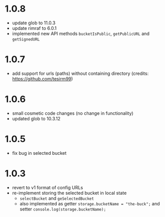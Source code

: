 # 1.0.8
- update glob to 11.0.3
- update rimraf to 6.0.1
- implemented new API methods `bucketIsPublic`, `getPublicURL` and `getSignedURL`

# 1.0.7
- add support for urls (paths) without containing directory (credits: https://github.com/tesirm99)

# 1.0.6
- small cosmetic code changes (no change in functionality)
- updated glob to 10.3.12

# 1.0.5
- fix bug in selected bucket

# 1.0.3
- revert to v1 format of config URLs
- re-implement storing the selected bucket in local state
  - `selectBucket` and `geSelectedBucket`
  - also implemented as getter
    `storage.bucketName = "the-buck";` and setter `console.log(storage.bucketName);`
